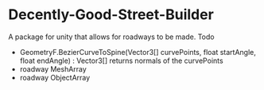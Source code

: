 # Decently-Good-Street-Builder
A package for unity that allows for roadways to be made. 
Todo
- GeometryF.BezierCurveToSpine(Vector3[] curvePoints, float startAngle, float endAngle) : Vector3[] returns normals of the curvePoints
- roadway MeshArray
- roadway ObjectArray
